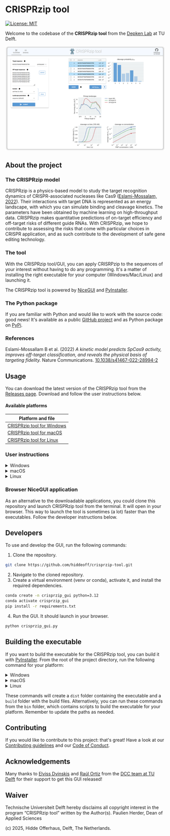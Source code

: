 # CRISPRzip tool
[![License: MIT](https://img.shields.io/badge/License-MIT-yellow.svg)](https://opensource.org/licenses/MIT)

Welcome to the codebase of the **CRISPRzip tool** from the [Depken Lab](https://depkenlab.tudelft.nl/) at TU
Delft.

![A screenshot of the CRISPRzip tool in action](img/Screenshot_border.png)

## About the project
### The CRISPRzip model
CRISPRzip is a physics-based model to study the target 
recognition dynamics of CRISPR-associated nucleases like Cas9
([Eslami-Mossalam, 2022](#references)). Their interactions with target DNA is represented 
as an energy landscape, with which you can simulate binding and cleavage
kinetics. The parameters have been obtained by machine learning on 
high-throughput data. CRISPRzip makes quantitative predictions of on-target 
efficiency and off-target risks of different guide RNAs. With CRISPRzip, we hope 
to contribute to assessing
the risks that come with particular choices in CRISPR application, and as such
contribute to the development of safe gene editing technology.

### The tool
With the CRISPRzip tool/GUI, you can apply CRISRPzip to the sequences of your 
interest without having to do any programming. It's a matter of installing the
right executable for your computer (Windows/Mac/Linux) and launching it.

The CRISPRzip tool is powered by [NiceGUI](https://nicegui.io/) and 
[PyInstaller](https://pyinstaller.org/en/stable/).

### The Python package
If you are familiar with Python and would like to work with the source code:
good news! It's available as a public [GitHub project](https://github.com/hiddeoff/crisprzip)
and as Python package on [PyPi](https://pypi.org/project/crisprzip/). 

### References
Eslami-Mossallam B et al. (2022) *A kinetic model predicts SpCas9 activity,
improves off-target classification, and reveals the physical basis of
targeting fidelity.* Nature Communications.
[10.1038/s41467-022-28994-2](https://doi.org/10.1038/s41467-022-28994-2)

## Usage
You can download the latest version of the CRISPRzip tool from the 
[Releases page](https://github.com/hiddeoff/crisprzip-tool/releases).
Download and follow the user instructions below.

#### Available platforms
| Platform and file |
|---------------|
| [CRISPRzip tool for Windows](https://surfdrive.surf.nl/files/index.php/s/6RryClcq5BG8hMV) |
| [CRISPRzip tool for macOS](https://surfdrive.surf.nl/files/index.php/s/hzAWS3RFbuZsKv7) |
| [CRISPRzip tool for Linux](https://surfdrive.surf.nl/files/index.php/s/xuPNep7Xw0t34ga)  |

### User instructions

<details>
  <summary>Windows</summary>

1. Download the Windows file an unzip it. You should see a file named `CRISPRzip.exe`.
2. Double-click on the `CRISPRzip.exe` file.
3. You might see a warning that it is not from a trusted publisher. Allow it to run.

</details>

<details>
  <summary>macOS</summary>

1. Download the macOS file an unzip it. You should see a file named `CRISPRzip.app`.

*Note: The file extension may not be visible if your system is set to hide extensions.*

2. Double-click on the `CRISPRzip.app` file. You will see a message like this:

<img src="img/macos_screenshots/1.png" alt="macOS instructions image 1" width="300"/>

This message is expected. Apple displays this warning for applications that are not distributed through the Mac App Store or not notarized by their developer program. Notarization requires an annual developer fee of 99 EUR. Rest assured, this does not indicate a problem with the application itself, but is a standard part of Apple’s security measures for software from outside the App Store.

3. To proceed, open your "System Settings", go to "Privacy & Security", scroll down, and you will see this message:

<img src="img/macos_screenshots/2.png" alt="macOS instructions image 2" width="700"/>

click on "Open Anyway".

4. You will be then prompted with this window when opening the CRISPRzip tool:

<img src="img/macos_screenshots/3.png" alt="macOS instructions image 3" width="200"/>

click on "Open Anyway".

5. Enter your password.

<img src="img/macos_screenshots/4.png" alt="macOS instructions image 4" width="200"/>

6. CRISPRzip tool will now run as a standard app, and you will not need to repeat these steps for future launches.

<img src="img/macos_screenshots/5.png" alt="macOS instructions image 5" width="700"/>
<img src="img/macos_screenshots/6.png" alt="macOS instructions image 6" width="700"/>

</details>

<details>
  <summary>Linux</summary>

1. Download the Linux file an unzip it. You should see a file named `CRISPRzip`.
2. Double-click on the `CRISPRzip` file.
3. You might see a warning that it is not from a trusted publisher. Allow it to run.

</details>

### Browser NiceGUI application
As an alternative to the downloadable applications, you could clone this
repository and launch CRISPRzip tool from the terminal. It will open in your
browser. This way to launch the tool is sometimes (a lot) faster than the 
executables. Follow the developer instructions below.

## Developers
To use and develop the GUI, run the following commands:
1. Clone the repository.
```bash
git clone https://github.com/hiddeoff/crisprzip-tool.git
```
2. Navigate to the cloned repository.
3. Create a virtual environment (venv or conda), activate it, and install the required dependencies.
```bash
conda create -n crisprzip_gui python=3.12
conda activate crisprzip_gui
pip install -r requirements.txt
```
4.  Run the GUI. It should launch in your browser.
```bash
python crisprzip_gui.py
```

## Building the executable
If you want to build the executable for the CRISPRzip tool, you can build it with [PyInstaller](https://pyinstaller.org/en/stable/). From the root of the project directory, run the following command for your platform:

<details>
  <summary>Windows</summary>

```bash
pyinstaller crisprzip_gui.py ^
    --name CRISPRzip ^
    --onefile ^
    --windowed ^
    --add-data "%VENV_PATH%\Lib\site-packages\nicegui\static;nicegui/static" ^
    --add-data "%VENV_PATH%\Lib\site-packages\latex2mathml\;latex2mathml" ^
    --collect-all nicegui ^
    --collect-all crisprzip ^
    --collect-all matplotlib ^
    --collect-all numpy ^
    --collect-all pandas ^
    --hidden-import uvicorn.logging
```
- Important: Set `%VENV_PATH%` with the appropriate path to your system!
</details>

<details>
  <summary>macOS</summary>

```bash
pyinstaller crisprzip_gui.py \
  --name CRISPRzip \
  --windowed \
  --onedir \
  --add-data "/path/to/your/venv/lib/python3.12/site-packages/nicegui:nicegui/static" \
  --add-data "/path/to/your/venv/lib/python3.12/site-packages/latex2mathml:latex2mathml" \
  --collect-all nicegui \
  --collect-all crisprzip \
  --collect-all matplotlib \
  --collect-all numpy \
  --collect-all pandas \
  --hidden-import uvicorn.logging
```
- Important: Replace the paths with the correct ones for your system!

</details>

<details>
  <summary>Linux</summary>

```bash
pyinstaller crisprzip_gui.py \
  --name CRISPRzip \
  --windowed \
  --onefile \
  --add-data "$lib_path/site-packages/nicegui:nicegui/static" \
  --add-data "$lib_path/site-packages/latex2mathml:latex2mathml" \
  --collect-all nicegui \
  --collect-all crisprzip \
  --collect-all matplotlib \
  --collect-all numpy \
  --collect-all pandas \
  --collect-all qtpy \
  --hidden-import uvicorn.logging \
  --hidden-import PySide6.QtWebEngineWidgets \
  --exclude-module gi --exclude-module PyGObject --exclude-module gtk
```
- Important: Set the `lib_path` variable with the correct path to your system!

</details>

These commands will create a `dist` folder containing the executable and a `build` folder with the build files. Alternatively, you can run these commands from the `bin` folder, which contains scripts to build the executable for your platform. Remember to update the paths as needed.

## Contributing
If you would like to contribute to this project: that's great! Have a look at our 
[Contributing guidelines](./CONTRIBUTING.md) and our [Code of Conduct](./CODE_OF_CONDUCT.md).

## Acknowledgements
Many thanks to [Elviss Dvinskis](https://github.com/edvinskis) and 
[Raúl Ortiz](https://github.com/rortizmerino) from the [DCC team at TU Delft](https://www.tudelft.nl/en/library/support/library-for-researchers/setting-up-research/dcc)
for their support to get this GUI released!

## Waiver
Technische Universiteit Delft hereby disclaims all copyright interest in the
program “CRISPRzip tool” written by the Author(s).
Paulien Herder, Dean of Applied Sciences

(c) 2025, Hidde Offerhaus, Delft, The Netherlands.
